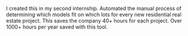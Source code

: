 I created this in my second internship. Automated the manual process of determining which models fit on which lots for every new residential real estate project. This saves the company 40+ hours for each project. Over 1000+ hours per year saved with this tool.
